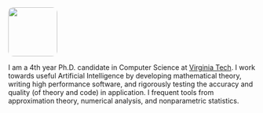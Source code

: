 
<img src="https://avatars1.githubusercontent.com/u/7769932?s=460&v=4" style="width: 100px; border-radius: 10%">

I am a 4th year Ph.D. candidate in Computer Science at [Virginia Tech](https://vt.edu).  I work towards useful Artificial Intelligence by developing mathematical theory, writing high performance software, and rigorously testing the accuracy and quality (of theory and code) in application. I frequent tools from approximation theory, numerical analysis, and nonparametric statistics.

